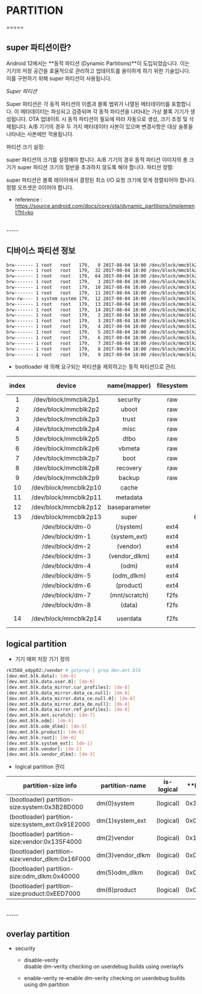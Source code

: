 # PARTITION

=====

## super 파티션이란?

Android 12에서는 **동적 파티션 (Dynamic Partitions)**이 도입되었습니다. 이는 기기의 저장 공간을 효율적으로 관리하고 업데이트를 용이하게 하기 위한 기술입니다. 이를 구현하기 위해 super 파티션이 사용됩니다.

*Super 파티션*

Super 파티션은 각 동적 파티션의 이름과 블록 범위가 나열된 메타데이터를 포함합니다.
이 메타데이터는 파싱되고 검증되며 각 동적 파티션을 나타내는 가상 블록 기기가 생성됩니다.
OTA 업데이트 시 동적 파티션이 필요에 따라 자동으로 생성, 크기 조정 및 삭제됩니다.
A/B 기기의 경우 두 가지 메타데이터 사본이 있으며 변경사항은 대상 슬롯을 나타내는 사본에만 적용됩니다.

파티션 크기 설정:

super 파티션의 크기를 설정해야 합니다.
A/B 기기의 경우 동적 파티션 이미지의 총 크기가 super 파티션 크기의 절반을 초과하지 않도록 해야 합니다.
파티션 정렬:

super 파티션은 블록 레이어에서 결정된 최소 I/O 요청 크기에 맞게 정렬되어야 합니다.
정렬 오프셋은 0이어야 합니다.

 - reference : https://source.android.com/docs/core/ota/dynamic_partitions/implement?hl=ko


<br/>
-----

## 디바이스 파티션 정보

```bash
brw------- 1 root   root   179,   0 2017-08-04 18:00 /dev/block/mmcblk2
brw------- 1 root   root   179,  32 2017-08-04 18:00 /dev/block/mmcblk2boot0
brw------- 1 root   root   179,  64 2017-08-04 18:00 /dev/block/mmcblk2boot1
brw------- 1 root   root   179,   1 2017-08-04 18:00 /dev/block/mmcblk2p1
brw------- 1 root   root   179,  10 2017-08-04 18:00 /dev/block/mmcblk2p10
brw------- 1 root   root   179,  11 2017-08-04 18:00 /dev/block/mmcblk2p11
brw-rw---- 1 system system 179,  12 2017-08-04 18:00 /dev/block/mmcblk2p12
brw------- 1 root   root   179,  13 2017-08-04 18:00 /dev/block/mmcblk2p13
brw------- 1 root   root   179,  14 2017-08-04 18:00 /dev/block/mmcblk2p14
brw------- 1 root   root   179,   2 2017-08-04 18:00 /dev/block/mmcblk2p2
brw------- 1 root   root   179,   3 2017-08-04 18:00 /dev/block/mmcblk2p3
brw------- 1 root   root   179,   4 2017-08-04 18:00 /dev/block/mmcblk2p4
brw------- 1 root   root   179,   5 2017-08-04 18:00 /dev/block/mmcblk2p5
brw------- 1 root   root   179,   6 2017-08-04 18:00 /dev/block/mmcblk2p6
brw------- 1 root   root   179,   7 2017-08-04 18:00 /dev/block/mmcblk2p7
brw------- 1 root   root   179,   8 2017-08-04 18:00 /dev/block/mmcblk2p8
brw------- 1 root   root   179,   9 2017-08-04 18:00 /dev/block/mmcblk2p9
```
  
 - bootloader 에 의해 요구되는 파티션을 제외하고는 동적 파티션으로 관리.  
   
| index |         device        |  name(mapper) | filesystem | size in 512-byte sectors(MB) |
|:-----:|:---------------------:|:-------------:|:----------:|:----------------------------:|
| 1     | /dev/block/mmcblk2p1  | security      | raw        | 8192(4MB)                    |
| 2     | /dev/block/mmcblk2p2  | uboot         | raw        | 8192(4MB)                    |
| 3     | /dev/block/mmcblk2p3  | trust         | raw        | 8192(4MB)                    |
| 4     | /dev/block/mmcblk2p4  | misc          | raw        | 8192(4MB)                    |
| 5     | /dev/block/mmcblk2p5  | dtbo          | raw        | 8192(4MB)                    |
| 6     | /dev/block/mmcblk2p6  | vbmeta        | raw        | 2048(1MB)                    |
| 7     | /dev/block/mmcblk2p7  | boot          | raw        | 81920(40MB)                  |
| 8     | /dev/block/mmcblk2p8  | recovery      | raw        | 196608(96MB)                 |
| 9     | /dev/block/mmcblk2p9  | backup        | raw        | 786432(384MB)                |
| 10    | /dev/block/mmcblk2p10 | cache         |            | 786432(384MB)                |
| 11    | /dev/block/mmcblk2p11 | metadata      |            | 32768(16MB)                  |
| 12    | /dev/block/mmcblk2p12 | baseparameter |            | 2048(1MB)                    |
| 13    | /dev/block/mmcblk2p13 | super         |            | 6373376(3112MB)              |
|       | /dev/block/dm-0       | (/system)     | ext4       | (logical)                    |
|       | /dev/block/dm-1       | (system_ext)  | ext4       | (logical)                    |
|       | /dev/block/dm-2       | (vendor)      | ext4       | (logical)                    |
|       | /dev/block/dm-3       | (vendor_dlkm) | ext4       | (logical)                    |
|       | /dev/block/dm-4       | (odm)         | ext4       | (logical)                    |
|       | /dev/block/dm-5       | (odm_dlkm)    | ext4       | (logical)                    |
|       | /dev/block/dm-6       | (product)     | ext4       | (logical)                    |
|       | /dev/block/dm-7       | (mnt/scratch) | f2fs       | (logical)                    |
|       | /dev/block/dm-8       | (data)        | f2fs       | (logical)                    |
| 14    | /dev/block/mmcblk2p14 | userdata      | f2fs       | (total)-(super partition)    | 


## logical partition

 - 기기 매퍼 저장 기기 정의

```bash
rk3568_edpp02:/vendor # getprop | grep dev.mnt.blk
[dev.mnt.blk.data]: [dm-8]
[dev.mnt.blk.data.user.0]: [dm-8]
[dev.mnt.blk.data_mirror.cur_profiles]: [dm-8]
[dev.mnt.blk.data_mirror.data_ce.null]: [dm-8]
[dev.mnt.blk.data_mirror.data_ce.null.0]: [dm-8]
[dev.mnt.blk.data_mirror.data_de.null]: [dm-8]
[dev.mnt.blk.data_mirror.ref_profiles]: [dm-8]
[dev.mnt.blk.mnt.scratch]: [dm-7]
[dev.mnt.blk.odm]: [dm-4]
[dev.mnt.blk.odm_dlkm]: [dm-5]
[dev.mnt.blk.product]: [dm-6]
[dev.mnt.blk.root]: [dm-0]
[dev.mnt.blk.system_ext]: [dm-1]
[dev.mnt.blk.vendor]: [dm-2]
[dev.mnt.blk.vendor_dlkm]: [dm-3]
```


 - logical partition 관리

| **partition-size info**                          | **partition-name** | **is-logical** | **length ** | **size(B)** | **size(MB)** |
|--------------------------------------------------|--------------------|----------------|-------------|-------------|--------------|
| (bootloader) partition-size:system:0x3B28D000    | dm(0)system        | (logical)      | 0x3b28d000  |   992530432 |       946.55 |
| (bootloader) partition-size:system_ext:0x91E2000 | dm(1)system_ext    | (logical)      | 0x091e2000  |   152969216 |       145.88 |
| (bootloader) partition-size:vendor:0x135F4000    | dm(2)vendor        | (logical)      | 0x135f4000  |   325009408 |       309.95 |
| (bootloader) partition-size:vendor_dlkm:0x16F000 | dm(3)vendor_dlkm   | (logical)      | 0x0016f000  |     1503232 |         1.43 |
| (bootloader) partition-size:odm_dlkm:0x40000     | dm(5)odm_dlkm      | (logical)      | 0x00040000  |      262144 |         0.25 |
| (bootloader) partition-size:product:0xEED7000    | dm(6)product       | (logical)      | 0x0eed7000  |   250441728 |       238.84 |

<br/>
-----


## overlay partition


- security 
  * disable-verity           
    disable dm-verity checking on userdebug builds
	using overlayfs

  * enable-verity
    re-enable dm-verity checking on userdebug builds
	using dm partition



